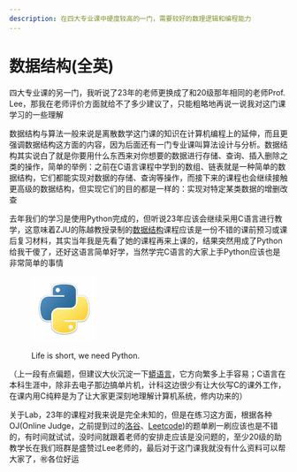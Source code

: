 ```yaml
---
description: 在四大专业课中硬度较高的一门，需要较好的数理逻辑和编程能力
---
```


# 数据结构(全英)

四大专业课的另一门，我听说了23年的老师更换成了和20级那年相同的老师Prof. Lee，那我在老师评价方面就给不了多少建议了，只能粗略地再说一说我对这门课学习的一些理解

数据结构与算法一般来说是离散数学这门课的知识在计算机编程上的延伸，而且更强调数据结构这方面的内容，因为后面还有一门专业课叫算法设计与分析。数据结构其实说白了就是你要用什么东西来对你想要的数据进行存储、查询、插入删除之类的操作，简单的举例：之前在C语言课程中学到的数组、链表就是一种简单的数据结构，它们都能实现对数据的存储、查询等操作，而接下来的课程也会继续接触更高级的数据结构，但实现它们的目的都是一样的：实现对特定某类数据的增删改查

去年我们的学习是使用Python完成的，但听说23年应该会继续采用C语言进行教学，这意味着ZJU的陈越教授录制的[数据结构](https://www.icourse163.org/course/ZJU-93001)课程应该是一份不错的课前预习或课后复习材料，其实当年我是先看了她的课程再来上课的，结果突然用成了Python给我干傻了，还好这语言简单好学，当然学完C语言的大家上手Python应该也是非常简单的事情

<figure><img src="../../.gitbook/assets/python_logo.jpeg" alt="" width="119"><figcaption><p>Life is short, we need Python.</p></figcaption></figure>

（上一段有点偏题，但建议大伙沉淀一下[蟒语言](https://mofanpy.com/)，它方向繁多上手容易；C语言在本科生涯中，除非去电子那边搞单片机，计科这边很少有让大伙写C的课外工作，在课内用C纯粹是为了让大家更深刻地理解计算机系统，修内功来的）

关于Lab，23年的课程对我来说是完全未知的，但是在练习这方面，根据各种OJ(Online Judge，之前提到过的[洛谷](https://www.luogu.com.cn/)、[Leetcode](https://leetcode.cn/problemset/all/))的题单刷一刷应该也是不错的，有时间就试试，没时间就跟着老师的安排走应该是没问题的，至少20级的助教学长在我们班群是盛赞过Lee老师的，最后对于这门课我就没有什么资料可以帮大家了，㊗️各位好运

